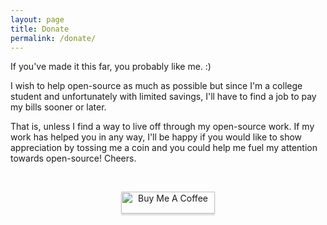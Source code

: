```yaml
---
layout: page
title: Donate
permalink: /donate/
---
```


If you've made it this far, you probably like me. :)

I wish to help open-source as much as possible but since I'm a college student and unfortunately
with limited savings, I'll have to find a job to pay my bills sooner or later.

That is, unless I find a way to live off through my open-source work. If my work has helped you
in any way, I'll be happy if you would like to show appreciation by tossing me a coin and you could
help me fuel my attention towards open-source! Cheers.

<br>
<div style="text-align:center">
<p>
<a href="https://www.buymeacoffee.com/ritiek" target="_blank"><img src="https://www.buymeacoffee.com/assets/img/custom_images/orange_img.png" alt="Buy Me A Coffee" style="height: 35 !important;width: 150 !important;box-shadow: 0px 3px 2px 0px rgba(190, 190, 190, 0.5) !important;-webkit-box-shadow: 0px 3px 2px 0px rgba(190, 190, 190, 0.5) !important;" ></a>
</p>
</div>
